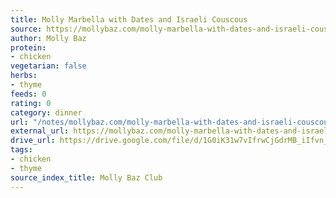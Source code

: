 ```yaml
---
title: Molly Marbella with Dates and Israeli Couscous
source: https://mollybaz.com/molly-marbella-with-dates-and-israeli-couscous/
author: Molly Baz
protein:
- chicken
vegetarian: false
herbs:
- thyme
feeds: 0
rating: 0
category: dinner
url: "/notes/mollybaz.com/molly-marbella-with-dates-and-israeli-couscous.html"
external_url: https://mollybaz.com/molly-marbella-with-dates-and-israeli-couscous/
drive_url: https://drive.google.com/file/d/1G0iK31w7vIfrwCjGdrMB_iIfvn_tLvij/view?usp=drive_link
tags:
- chicken
- thyme
source_index_title: Molly Baz Club
---
```



